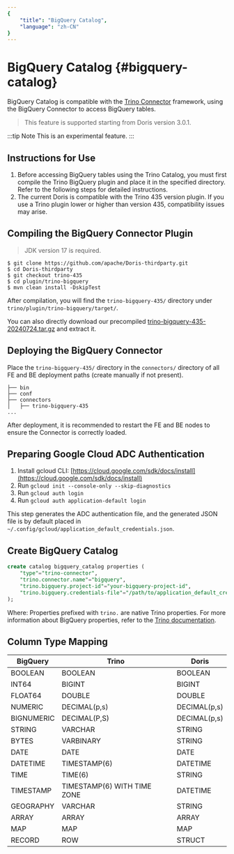 ```yaml
---
{
    "title": "BigQuery Catalog",
    "language": "zh-CN"
}
---
```


<!-- 
Licensed to the Apache Software Foundation (ASF) under one
or more contributor license agreements.  See the NOTICE file
distributed with this work for additional information
regarding copyright ownership.  The ASF licenses this file
to you under the Apache License, Version 2.0 (the
"License"); you may not use this file except in compliance
with the License.  You may obtain a copy of the License at

  http://www.apache.org/licenses/LICENSE-2.0

Unless required by applicable law or agreed to in writing,
software distributed under the License is distributed on an
"AS IS" BASIS, WITHOUT WARRANTIES OR CONDITIONS OF ANY
KIND, either express or implied.  See the License for the
specific language governing permissions and limitations
under the License.
-->

# BigQuery Catalog {#bigquery-catalog}

BigQuery Catalog is compatible with the [Trino Connector](https://doris.apache.org/community/how-to-contribute/trino-connector-developer-guide/) framework, using the BigQuery Connector to access BigQuery tables.

> This feature is supported starting from Doris version 3.0.1.

:::tip Note
This is an experimental feature.
:::

## Instructions for Use

1. Before accessing BigQuery tables using the Trino Catalog, you must first compile the Trino BigQuery plugin and place it in the specified directory. Refer to the following steps for detailed instructions.
2. The current Doris is compatible with the Trino 435 version plugin. If you use a Trino plugin lower or higher than version 435, compatibility issues may arise.

## Compiling the BigQuery Connector Plugin

> JDK version 17 is required.

```Plain Text
$ git clone https://github.com/apache/Doris-thirdparty.git
$ cd Doris-thirdparty
$ git checkout trino-435
$ cd plugin/trino-bigquery
$ mvn clean install -DskipTest
```

After compilation, you will find the `trino-bigquery-435/` directory under `trino/plugin/trino-bigquery/target/`.

You can also directly download our precompiled [trino-bigquery-435-20240724.tar.gz](https://github.com/apache/Doris-thirdparty/releases/download/trino-435-20240724/trino-bigquery-435-20240724.tar.gz) and extract it.

## Deploying the BigQuery Connector

Place the `trino-bigquery-435/` directory in the `connectors/` directory of all FE and BE deployment paths (create manually if not present).

```Plain Text
├── bin
├── conf
├── connectors
│   ├── trino-bigquery-435
...
```

After deployment, it is recommended to restart the FE and BE nodes to ensure the Connector is correctly loaded.

## Preparing Google Cloud ADC Authentication

1. Install gcloud CLI: [https://cloud.google.com/sdk/docs/install](https://cloud.google.com/sdk/docs/install)
2. Run `gcloud init --console-only --skip-diagnostics`
3. Run `gcloud auth login`
4. Run `gcloud auth application-default login`

This step generates the ADC authentication file, and the generated JSON file is by default placed in `~/.config/gcloud/application_default_credentials.json`.

## Create BigQuery Catalog

```sql
create catalog bigquery_catalog properties (
    "type"="trino-connector",
    "trino.connector.name"="bigquery",
    "trino.bigquery.project-id"="your-bigquery-project-id",
    "trino.bigquery.credentials-file"="/path/to/application_default_credentials.json",
);
```

Where: Properties prefixed with `trino.` are native Trino properties. For more information about BigQuery properties, refer to the [Trino documentation](https://trino.io/docs/current/connector/bigquery.html).

## Column Type Mapping

|BigQuery|Trino|Doris|
| ----- | ----- | ----- |
|BOOLEAN|BOOLEAN|BOOLEAN|
|INT64|BIGINT|BIGINT|
|FLOAT64|DOUBLE|DOUBLE|
|NUMERIC|DECIMAL(p,s)|DECIMAL(p,s)|
|BIGNUMERIC|DECIMAL(P,S)|DECIMAL(p,s)|
|STRING|VARCHAR|STRING|
|BYTES|VARBINARY|STRING|
|DATE|DATE|DATE|
|DATETIME|TIMESTAMP(6)|DATETIME|
|TIME|TIME(6)|STRING|
|TIMESTAMP|TIMESTAMP(6) WITH TIME ZONE|DATETIME|
|GEOGRAPHY|VARCHAR|STRING|
|ARRAY|ARRAY|ARRAY|
|MAP|MAP|MAP|
|RECORD|ROW|STRUCT|


